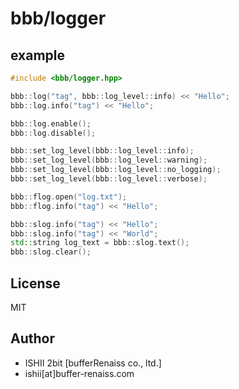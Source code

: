 # bbb/logger

## example

```cpp
#include <bbb/logger.hpp>

bbb::log("tag", bbb::log_level::info) << "Hello";
bbb::log.info("tag") << "Hello";

bbb::log.enable();
bbb::log.disable();

bbb::set_log_level(bbb::log_level::info);
bbb::set_log_level(bbb::log_level::warning);
bbb::set_log_level(bbb::log_level::no_logging);
bbb::set_log_level(bbb::log_level::verbose);

bbb::flog.open("log.txt");
bbb::flog.info("tag") << "Hello";

bbb::slog.info("tag") << "Hello";
bbb::slog.info("tag") << "World";
std::string log_text = bbb::slog.text();
bbb::slog.clear();
```

## License

MIT

## Author

* ISHII 2bit [bufferRenaiss co., ltd.]
* ishii[at]buffer-renaiss.com
